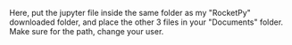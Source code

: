 Here, put the jupyter file inside the same folder as my "RocketPy" downloaded folder, and place the other 3 files in your "Documents" folder. Make sure for the path, change your user.
